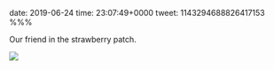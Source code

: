 date: 2019-06-24
time: 23:07:49+0000
tweet: 1143294688826417153
%%%

Our friend in the strawberry patch.

![](D93MT7rXoAA3Pr9.jpg)
